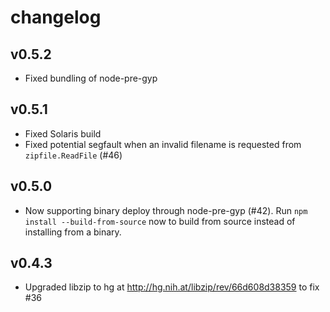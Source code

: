 # changelog

## v0.5.2

 - Fixed bundling of node-pre-gyp

## v0.5.1

 - Fixed Solaris build
 - Fixed potential segfault when an invalid filename is requested from `zipfile.ReadFile` (#46)

## v0.5.0

 - Now supporting binary deploy through node-pre-gyp (#42). Run `npm install --build-from-source` now to build from source instead of installing from a binary.

## v0.4.3

 - Upgraded libzip to hg at http://hg.nih.at/libzip/rev/66d608d38359 to fix #36
